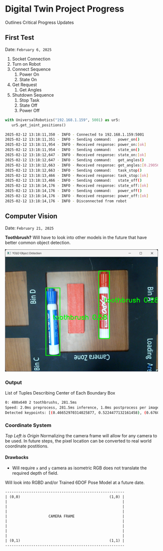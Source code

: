 # Digital Twin Project Progress

Outlines Critical Progress Updates

## First Test

Date: `February 6, 2025`

1. Socket Connection
2. Turn on Robot
3. Connect Sequence
   1. Power On
   2. State On
4. Get Request
   1. Get Angles
5. Shutdown Sequence
   1. Stop Task
   2. State Off
   3. Power Off

```python
with UniversalRobotics("192.168.1.159", 5001) as ur5:
   ur5.get_joint_positions()
```

```bash
2025-02-12 13:18:11,350 - INFO - Connected to 192.168.1.159:5001
2025-02-12 13:18:11,351 - INFO - Sending command:   power_on()
2025-02-12 13:18:11,954 - INFO - Received response: power_on:[ok]
2025-02-12 13:18:11,954 - INFO - Sending command:   state_on()
2025-02-12 13:18:12,647 - INFO - Received response: state_on:[ok]
2025-02-12 13:18:12,647 - INFO - Sending command:   get_angles()
2025-02-12 13:18:12,663 - INFO - Received response: get_angles:[0.290562,-95.891321,-74.804509,-162.949219,1.845703,12.041016]
2025-02-12 13:18:12,663 - INFO - Sending command:   task_stop()
2025-02-12 13:18:13,466 - INFO - Received response: task_stop:[ok]
2025-02-12 13:18:13,466 - INFO - Sending command:   state_off()
2025-02-12 13:18:14,176 - INFO - Received response: state_off:[ok]
2025-02-12 13:18:14,176 - INFO - Sending command:   power_off()
2025-02-12 13:18:14,176 - INFO - Received response: power_off:[ok]
2025-02-12 13:18:14,176 - INFO - Disconnected from robot
```

## Computer Vision

Date: `February 21, 2025`

**Toothbrush?** Will have to look into other models in the future that have better common object detection.

![Object Detection](../assets/images/MarkerDetectionToothbrush.png)

### Output

List of Tuples Describing Center of Each Boundary Box

```bash
0: 480x640 2 toothbrushs, 281.5ms
Speed: 2.0ms preprocess, 281.5ms inference, 1.0ms postprocess per image at shape (1, 3, 480, 640)
Detected keypoints: [(0.46652970314025877, 0.5224477132161458), (0.6760946273803711, 0.5291166305541992)]
```

### Coordinate System

*Top Left is Origin*
Normalizing the camera frame will allow for any camera to be used. In future steps, the pixel location can be converted to real world coordinate postitions.

#### Drawbacks

* Will require `x` and `y` camera as isometric RGB does not translate the required depth of field.

Will look into RGBD and/or Trained 6DOF Pose Model at a future date.

```ascii
-------------------------------------------------------
| (0,0)                                         (1,0) |
|                                                     |
|                                                     |
|                                                     |
|                   CAMERA FRAME                      |
|                                                     |
|                                                     |
|                                                     |
|                                                     |
| (0,1)                                         (1,1) |
-------------------------------------------------------
 ```
